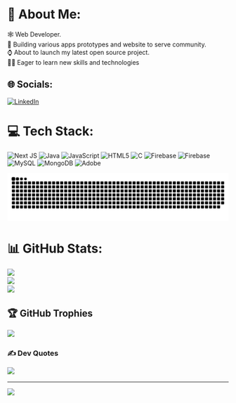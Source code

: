 # 💫 About Me:
🕸️ Web Developer.<br>🔭 Building various apps prototypes and website to serve community.<br>⌚ About to launch my latest open source project.<br>🧑‍🎓 Eager to learn new skills and technologies


## 🌐 Socials:
[![LinkedIn](https://img.shields.io/badge/LinkedIn-%230077B5.svg?logo=linkedin&logoColor=white)](https://linkedin.com/in/amankashyap4321) 

# 💻 Tech Stack:
![Next JS](https://img.shields.io/badge/Next-black?style=flat&logo=next.js&logoColor=white) ![Java](https://img.shields.io/badge/java-%23ED8B00.svg?style=flat&logo=openjdk&logoColor=white) ![JavaScript](https://img.shields.io/badge/javascript-%23323330.svg?style=flat&logo=javascript&logoColor=%23F7DF1E) ![HTML5](https://img.shields.io/badge/html5-%23E34F26.svg?style=flat&logo=html5&logoColor=white) ![C](https://img.shields.io/badge/c-%2300599C.svg?style=flat&logo=c&logoColor=white) ![Firebase](https://img.shields.io/badge/firebase-%23039BE5.svg?style=flat&logo=firebase) ![Firebase](https://img.shields.io/badge/Firebase-039BE5?style=flat&logo=Firebase&logoColor=white) ![MySQL](https://img.shields.io/badge/mysql-%2300000f.svg?style=flat&logo=mysql&logoColor=white) ![MongoDB](https://img.shields.io/badge/MongoDB-%234ea94b.svg?style=flat&logo=mongodb&logoColor=white) ![Adobe](https://img.shields.io/badge/adobe-%23FF0000.svg?style=flat&logo=adobe&logoColor=white)

<img src="https://raw.githubusercontent.com/akhiltrivedix/akhiltrivedix/output/snake.svg" alt="Snake animation" />

# 📊 GitHub Stats:
![](https://github-readme-stats.vercel.app/api?username=amankashyap4321&theme=radical&hide_border=false&include_all_commits=true&count_private=true)<br/>
![](https://github-readme-streak-stats.herokuapp.com/?user=amankashyap4321&theme=radical&hide_border=false)<br/>
![](https://github-readme-stats.vercel.app/api/top-langs/?username=amankashyap4321&theme=radical&hide_border=false&include_all_commits=true&count_private=true&layout=compact)

## 🏆 GitHub Trophies
![](https://github-profile-trophy.vercel.app/?username=amankashyap4321&theme=radical&no-frame=true&no-bg=false&margin-w=4)

### ✍️ Dev Quotes
![](https://quotes-github-readme.vercel.app/api?type=horizontal&theme=radical)

---
[![](https://visitcount.itsvg.in/api?id=amankashyap4321&icon=3&color=4)](https://visitcount.itsvg.in)

<!-- Proudly created with GPRM ( https://gprm.itsvg.in ) -->

